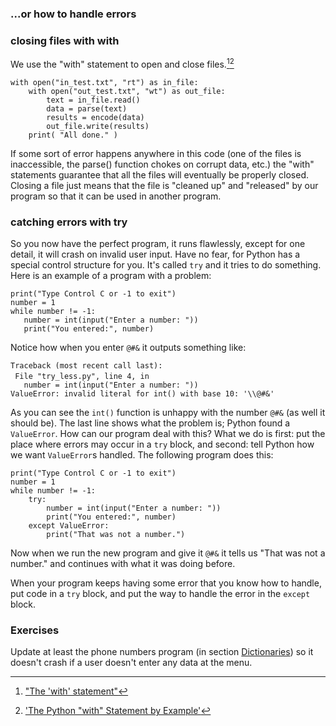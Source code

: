 ### \...or how to handle errors

### closing files with with

We use the \"with\" statement to open and close files.[^1][^2]

``` {.python}
with open("in_test.txt", "rt") as in_file:
    with open("out_test.txt", "wt") as out_file:
        text = in_file.read()
        data = parse(text)
        results = encode(data)
        out_file.write(results)
    print( "All done." )
```

If some sort of error happens anywhere in this code (one of the files is
inaccessible, the parse() function chokes on corrupt data, etc.) the
\"with\" statements guarantee that all the files will eventually be
properly closed. Closing a file just means that the file is \"cleaned
up\" and \"released\" by our program so that it can be used in another
program.

### catching errors with try

So you now have the perfect program, it runs flawlessly, except for one
detail, it will crash on invalid user input. Have no fear, for Python
has a special control structure for you. It\'s called `try` and it tries
to do something. Here is an example of a program with a problem:

``` {.python}
print("Type Control C or -1 to exit")
number = 1
while number != -1:
   number = int(input("Enter a number: "))
   print("You entered:", number)
```

Notice how when you enter `@#&` it outputs something like:

`Traceback (most recent call last):`\
` File "try_less.py", line 4, in `<module>\
`   number = int(input("Enter a number: "))`\
`ValueError: invalid literal for int() with base 10: '\\@#&'`

As you can see the `int()` function is unhappy with the number `@#&` (as
well it should be). The last line shows what the problem is; Python
found a `ValueError`. How can our program deal with this? What we do is
first: put the place where errors may occur in a `try` block, and
second: tell Python how we want `ValueError`s handled. The following
program does this:

``` {.python}
print("Type Control C or -1 to exit")
number = 1
while number != -1:
    try:
        number = int(input("Enter a number: "))
        print("You entered:", number)
    except ValueError:
        print("That was not a number.")
```

Now when we run the new program and give it `@#&` it tells us \"That was
not a number.\" and continues with what it was doing before.

When your program keeps having some error that you know how to handle,
put code in a `try` block, and put the way to handle the error in the
`except` block.

### Exercises

Update at least the phone numbers program (in section
[Dictionaries](../Dictionaries "wikilink")) so it doesn\'t crash if a
user doesn\'t enter any data at the menu.

[^1]: [\"The \'with\'
    statement\"](http://docs.python.org/3.4/reference/compound_stmts.html#the-with-statement)

[^2]: [\'The Python \"with\" Statement by
    Example\'](http://preshing.com/20110920/the-python-with-statement-by-example/)
